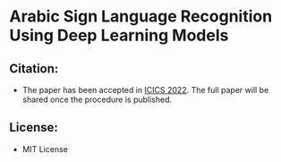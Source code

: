 # Arabic Sign Language Recognition Using Deep Learning Models

## Citation: 

- The paper has been accepted in [ICICS 2022](https://www.just.edu.jo/icics/). The full paper will be shared once the procedure is published.

## License:

- MIT License

